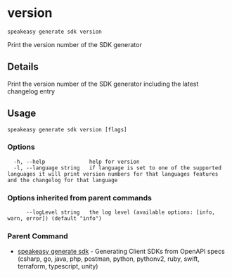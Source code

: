 # version  
`speakeasy generate sdk version`  


Print the version number of the SDK generator  

## Details

Print the version number of the SDK generator including the latest changelog entry

## Usage

```
speakeasy generate sdk version [flags]
```

### Options

```
  -h, --help              help for version
  -l, --language string   if language is set to one of the supported languages it will print version numbers for that languages features and the changelog for that language
```

### Options inherited from parent commands

```
      --logLevel string   the log level (available options: [info, warn, error]) (default "info")
```

### Parent Command

* [speakeasy generate sdk](README.md)	 - Generating Client SDKs from OpenAPI specs (csharp, go, java, php, postman, python, pythonv2, ruby, swift, terraform, typescript, unity)
